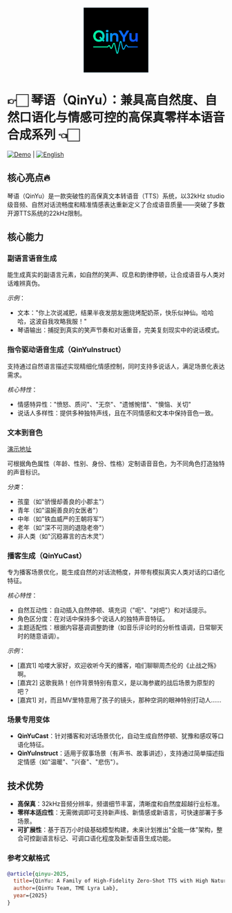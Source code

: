 <p align="center">
    <img src="static\images\logo.png" width="150"/>
<p>

<p align="center">
  
# 👉🏻 琴语（QinYu）：兼具高自然度、自然口语化与情感可控的高保真零样本语音合成系列 👈🏻  

<a href="http://tme-lyra-lab.github.io/"><img src="https://img.shields.io/badge/Demo-Try%20Now-blue" alt="Demo"></a> | <a href="README_zh.md"><img src="https://img.shields.io/badge/Language-English-green" alt="English"></a>

## 核心亮点🔥  
琴语（QinYu）是一款突破性的高保真文本转语音（TTS）系统，以32kHz studio级音频、自然对话流畅度和精准情感表达重新定义了合成语音质量——突破了多数开源TTS系统的22kHz限制。  


## 核心能力  
### 副语言语音生成  
能生成真实的副语言元素，如自然的笑声、叹息和韵律停顿，让合成语音与人类对话难辨真伪。  

*示例*：  
- 文本："你上次说减肥，结果半夜发朋友圈烧烤配奶茶，快乐似神仙。哈哈哈，这波自我攻略我服！"  
- 琴语输出：捕捉到真实的笑声节奏和对话重音，完美复刻现实中的说话模式。  


### 指令驱动语音生成（QinYuInstruct）  
支持通过自然语言描述实现精细化情感控制，同时支持多说话人，满足场景化表达需求。  

*核心特性*：  
- 情感特异性："愤怒、质问"、"无奈"、"遗憾惋惜"、"懊恼、关切"  
- 说话人多样性：提供多种独特声线，且在不同情感和文本中保持音色一致。  


### 文本到音色  
[演示地址](https://tme-lyra-lab.github.io/QinYu-AutoBook/)

可根据角色属性（年龄、性别、身份、性格）定制语音音色，为不同角色打造独特的声音标识。  

*分类*：  
- 孩童（如"骄慢却善良的小郡主"）  
- 青年（如"温婉善良的女医者"）  
- 中年（如"铁血威严的王朝将军"）  
- 老年（如"深不可测的退隐老帝"）  
- 非人类（如"沉稳寡言的古木灵"）  


### 播客生成（QinYuCast）  
专为播客场景优化，能生成自然的对话流畅度，并带有模拟真实人类对话的口语化特征。  

*核心特性*：  
- 自然互动性：自动插入自然停顿、填充词（"呃"、"对吧"）和对话提示。  
- 角色区分度：在对话中保持多个说话人的独特声音特征。  
- 主题适配性：根据内容基调调整韵律（如音乐评论时的分析性语调，日常聊天时的随意语调）。  

*示例*：  
- [嘉宾1] 哈喽大家好，欢迎收听今天的播客，咱们聊聊周杰伦的《止战之殇》啊。  
- [嘉宾2] 这歌我熟！创作背景特别有意义，是以海参崴的战后场景为原型的吧？  
- [嘉宾1] 对，而且MV里特意用了孩子的镜头，那种空洞的眼神特别打动人……  


### 场景专用变体  
- **QinYuCast**：针对播客和对话场景优化，自动生成自然停顿、犹豫和感叹等口语化特征。  
- **QinYuInstruct**：适用于叙事场景（有声书、故事讲述），支持通过简单描述指定情感（如"温暖"、"兴奋"、"悲伤"）。  


## 技术优势  
- **高保真**：32kHz音频分辨率，频谱细节丰富，清晰度和自然度超越行业标准。  
- **零样本适应性**：无需微调即可支持新声线、新情感或新语言，可快速部署于多场景。  
- **可扩展性**：基于百万小时级基础模型构建，未来计划推出"全能一体"架构，整合可控副语言标记、可调口语化程度及新型语音生成功能。  


### 参考文献格式
```bibtex
@article{qinyu-2025,  
  title={QinYu: A Family of High-Fidelity Zero-Shot TTS with High Naturalness, Spontaneous Colloquialism, and Emotional Control},  
  author={QinYu Team, TME Lyra Lab},  
  year={2025}  
}

```
